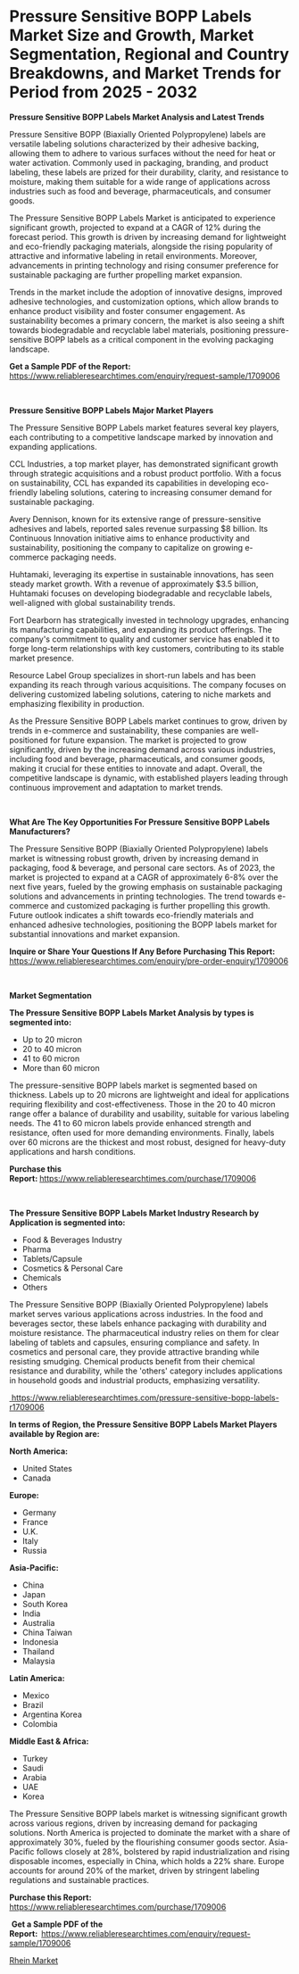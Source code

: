 <p><h1>Pressure Sensitive BOPP Labels Market Size and Growth, Market Segmentation, Regional and Country Breakdowns, and Market Trends for Period from 2025 -  2032</h1></p><p><strong>Pressure Sensitive BOPP Labels Market Analysis and Latest Trends</strong></p>
<p><p>Pressure Sensitive BOPP (Biaxially Oriented Polypropylene) labels are versatile labeling solutions characterized by their adhesive backing, allowing them to adhere to various surfaces without the need for heat or water activation. Commonly used in packaging, branding, and product labeling, these labels are prized for their durability, clarity, and resistance to moisture, making them suitable for a wide range of applications across industries such as food and beverage, pharmaceuticals, and consumer goods.</p><p>The Pressure Sensitive BOPP Labels Market is anticipated to experience significant growth, projected to expand at a CAGR of 12% during the forecast period. This growth is driven by increasing demand for lightweight and eco-friendly packaging materials, alongside the rising popularity of attractive and informative labeling in retail environments. Moreover, advancements in printing technology and rising consumer preference for sustainable packaging are further propelling market expansion. </p><p>Trends in the market include the adoption of innovative designs, improved adhesive technologies, and customization options, which allow brands to enhance product visibility and foster consumer engagement. As sustainability becomes a primary concern, the market is also seeing a shift towards biodegradable and recyclable label materials, positioning pressure-sensitive BOPP labels as a critical component in the evolving packaging landscape.</p></p>
<p><strong>Get a Sample PDF of the Report:&nbsp;</strong> <a href="https://www.reliableresearchtimes.com/enquiry/request-sample/1709006?utm_campaign=3216&utm_medium=2&utm_source=Github&utm_content=ia&utm_term=27032025&utm_id=pressure-sensitive-bopp-labels">https://www.reliableresearchtimes.com/enquiry/request-sample/1709006</a></p>
<p>&nbsp;</p>
<p><strong>Pressure Sensitive BOPP Labels Major Market Players</strong></p>
<p><p>The Pressure Sensitive BOPP Labels market features several key players, each contributing to a competitive landscape marked by innovation and expanding applications. </p><p>CCL Industries, a top market player, has demonstrated significant growth through strategic acquisitions and a robust product portfolio. With a focus on sustainability, CCL has expanded its capabilities in developing eco-friendly labeling solutions, catering to increasing consumer demand for sustainable packaging.</p><p>Avery Dennison, known for its extensive range of pressure-sensitive adhesives and labels, reported sales revenue surpassing $8 billion. Its Continuous Innovation initiative aims to enhance productivity and sustainability, positioning the company to capitalize on growing e-commerce packaging needs.</p><p>Huhtamaki, leveraging its expertise in sustainable innovations, has seen steady market growth. With a revenue of approximately $3.5 billion, Huhtamaki focuses on developing biodegradable and recyclable labels, well-aligned with global sustainability trends.</p><p>Fort Dearborn has strategically invested in technology upgrades, enhancing its manufacturing capabilities, and expanding its product offerings. The company's commitment to quality and customer service has enabled it to forge long-term relationships with key customers, contributing to its stable market presence.</p><p>Resource Label Group specializes in short-run labels and has been expanding its reach through various acquisitions. The company focuses on delivering customized labeling solutions, catering to niche markets and emphasizing flexibility in production.</p><p>As the Pressure Sensitive BOPP Labels market continues to grow, driven by trends in e-commerce and sustainability, these companies are well-positioned for future expansion. The market is projected to grow significantly, driven by the increasing demand across various industries, including food and beverage, pharmaceuticals, and consumer goods, making it crucial for these entities to innovate and adapt. Overall, the competitive landscape is dynamic, with established players leading through continuous improvement and adaptation to market trends.</p></p>
<p>&nbsp;</p>
<p><strong>What Are The Key Opportunities For Pressure Sensitive BOPP Labels Manufacturers?</strong></p>
<p><p>The Pressure Sensitive BOPP (Biaxially Oriented Polypropylene) labels market is witnessing robust growth, driven by increasing demand in packaging, food & beverage, and personal care sectors. As of 2023, the market is projected to expand at a CAGR of approximately 6-8% over the next five years, fueled by the growing emphasis on sustainable packaging solutions and advancements in printing technologies. The trend towards e-commerce and customized packaging is further propelling this growth. Future outlook indicates a shift towards eco-friendly materials and enhanced adhesive technologies, positioning the BOPP labels market for substantial innovations and market expansion.</p></p>
<p><strong>Inquire or Share Your Questions If Any Before Purchasing This Report:</strong> <a href="https://www.reliableresearchtimes.com/enquiry/pre-order-enquiry/1709006?utm_campaign=3216&utm_medium=2&utm_source=Github&utm_content=ia&utm_term=27032025&utm_id=pressure-sensitive-bopp-labels">https://www.reliableresearchtimes.com/enquiry/pre-order-enquiry/1709006</a></p>
<p>&nbsp;</p>
<p><strong>Market Segmentation</strong></p>
<p><strong>The Pressure Sensitive BOPP Labels Market Analysis by types is segmented into:</strong></p>
<p><ul><li>Up to 20 micron</li><li>20 to 40 micron</li><li>41 to 60 micron</li><li>More than 60 micron</li></ul></p>
<p><p>The pressure-sensitive BOPP labels market is segmented based on thickness. Labels up to 20 microns are lightweight and ideal for applications requiring flexibility and cost-effectiveness. Those in the 20 to 40 micron range offer a balance of durability and usability, suitable for various labeling needs. The 41 to 60 micron labels provide enhanced strength and resistance, often used for more demanding environments. Finally, labels over 60 microns are the thickest and most robust, designed for heavy-duty applications and harsh conditions.</p></p>
<p><strong>Purchase this Report:&nbsp;</strong><a href="https://www.reliableresearchtimes.com/purchase/1709006?utm_campaign=3216&utm_medium=2&utm_source=Github&utm_content=ia&utm_term=27032025&utm_id=pressure-sensitive-bopp-labels">https://www.reliableresearchtimes.com/purchase/1709006</a></p>
<p>&nbsp;</p>
<p><strong>The Pressure Sensitive BOPP Labels Market Industry Research by Application is segmented into:</strong></p>
<p><ul><li>Food & Beverages Industry</li><li>Pharma</li><li>Tablets/Capsule</li><li>Cosmetics & Personal Care</li><li>Chemicals</li><li>Others</li></ul></p>
<p><p>The Pressure Sensitive BOPP (Biaxially Oriented Polypropylene) labels market serves various applications across industries. In the food and beverages sector, these labels enhance packaging with durability and moisture resistance. The pharmaceutical industry relies on them for clear labeling of tablets and capsules, ensuring compliance and safety. In cosmetics and personal care, they provide attractive branding while resisting smudging. Chemical products benefit from their chemical resistance and durability, while the 'others' category includes applications in household goods and industrial products, emphasizing versatility.</p></p>
<p><a href="https://www.reliableresearchtimes.com/pressure-sensitive-bopp-labels-r1709006?utm_campaign=3216&utm_medium=2&utm_source=Github&utm_content=ia&utm_term=27032025&utm_id=pressure-sensitive-bopp-labels">&nbsp;https://www.reliableresearchtimes.com/pressure-sensitive-bopp-labels-r1709006</a></p>
<p><strong>In terms of Region, the Pressure Sensitive BOPP Labels Market Players available by Region are:</strong></p>
<p>
    <p> <strong> North America: </strong>
        <ul>
            <li>United States</li>
            <li>Canada</li>
        </ul>
        </p> 
    <p> <strong> Europe: </strong>
        <ul>
            <li>Germany</li>
            <li>France</li>
            <li>U.K.</li>
            <li>Italy</li>
            <li>Russia</li>
        </ul>
        </p> 
    <p> <strong> Asia-Pacific: </strong>
        <ul>
            <li>China</li>
            <li>Japan</li>
            <li>South Korea</li>
            <li>India</li>
            <li>Australia</li>
            <li>China Taiwan</li>
            <li>Indonesia</li>
            <li>Thailand</li>
            <li>Malaysia</li>
        </ul>
        </p> 
    <p> <strong> Latin America: </strong>
        <ul>
            <li>Mexico</li>
            <li>Brazil</li>
            <li>Argentina Korea</li>
            <li>Colombia</li>
        </ul>
        </p> 
    <p> <strong> Middle East & Africa: </strong>
        <ul>
            <li>Turkey</li>
            <li>Saudi</li>
            <li>Arabia</li>
            <li>UAE</li>
            <li>Korea</li>
        </ul>
    </p>
    </p>
<p><p>The Pressure Sensitive BOPP labels market is witnessing significant growth across various regions, driven by increasing demand for packaging solutions. North America is projected to dominate the market with a share of approximately 30%, fueled by the flourishing consumer goods sector. Asia-Pacific follows closely at 28%, bolstered by rapid industrialization and rising disposable incomes, especially in China, which holds a 22% share. Europe accounts for around 20% of the market, driven by stringent labeling regulations and sustainable practices.</p></p>
<p><strong>Purchase this Report: </strong><a href="https://www.reliableresearchtimes.com/purchase/1709006?utm_campaign=3216&utm_medium=2&utm_source=Github&utm_content=ia&utm_term=27032025&utm_id=pressure-sensitive-bopp-labels">https://www.reliableresearchtimes.com/purchase/1709006</a></p>
<p>&nbsp;<strong>Get a Sample PDF of the Report:&nbsp;&nbsp;</strong><a href="https://www.reliableresearchtimes.com/enquiry/request-sample/1709006?utm_campaign=3216&utm_medium=2&utm_source=Github&utm_content=ia&utm_term=27032025&utm_id=pressure-sensitive-bopp-labels">https://www.reliableresearchtimes.com/enquiry/request-sample/1709006</a></p>
<p><strong></strong></p>
<p><p><a href="https://github.com/catlowdarcys/Market-Research-Report-List-1/blob/main/rhein-market.md?utm_campaign=3216&utm_medium=2&utm_source=Github&utm_content=ia&utm_term=27032025&utm_id=pressure-sensitive-bopp-labels">Rhein Market</a></p></p>